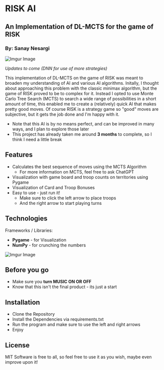# **RISK AI**
## An Implementation of DL-MCTS for the game of **RISK**
### By: Sanay Nesargi

![Imgur Image](https://i.imgur.com/CZlzqlo.png)


*Updates to come (DNN for use of more strategies)*


This implementation of DL-MCTS on the game of RISK was meant to broaden my understanding of AI and various AI algorithms. Initally, I thought about approaching this problem with the classic minimax algorithm, but the game of RISK proved to be to complex for it. Instead I opted to use Monte Carlo Tree Search (MCTS) to search a wide range of possibilities in a short amount of time, this enabled me to create a (relatively) quick AI that makes pretty good moves. Of course RISK is a strategy game so "good" moves are subjective, but it gets the job done and I'm happy with it. 

- Note that this AI is by no means perfect, and can be improved in many ways, and I plan to explore those later
- This project has already taken me around **3 months** to complete, so I think I need a little break

## Features

- Calculates the best sequence of moves using the MCTS Algorithm
    - For more information on MCTS, feel free to ask ChatGPT
- Visualization with game board and troop counts on territories using Pygame
- Visualization of Card and Troop Bonuses
- Easy to use - just run it!
    - Make sure to click the left arrow to place troops
    - And the right arrow to start playing turns

## Technologies

Frameworks / Libraries:

- **Pygame** - for Visualization
- **NumPy** - for crunching the numbers

![Imgur Image](https://i.imgur.com/VXvbKQM.jpeg)

## Before you go
- Make sure you **turn MUSIC ON OR OFF**
- Know that this isn't the final product - its just a start


## Installation

- Clone the Repository
- Install the Dependencies via requirements.txt
- Run the program and make sure to use the left and right arrows
- Enjoy

## License

MIT
Software is free to all, so feel free to use it as you wish, maybe even improve upon it!
